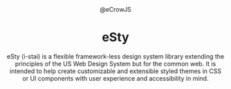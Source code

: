 <div align="center">@eCrowJS</div>
<h1 align="center">eSty</h1>

<div align="center">

eSty (i-stai) is a flexible framework-less design system library extending the principles of the US Web Design System but for the common web. It is intended to help create customizable and extensible styled themes in CSS or UI components with user experience and accessibility in mind.

<div>
